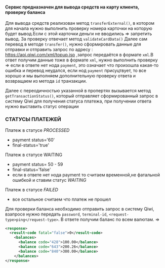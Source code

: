 #### Сервис предназначен для вывода средств на карту клиента, проверку баланса ####

Для вывода средств реализован метод ``transferExternal()``, в котором для начала нужно выполнить проверку 
номера карточки на которую будет вывод.Если с этой карточки деньги не вводились => запретить вывод. За проверку
отвечает метод ``validateCardData()``
Далее сам перевод в методе ``transfer()``, нужно сформировать данные для отправки и отправить запрос по адресу :
https://api.qiwi.com/xml/topup.jsp ,запрос передаётся в формате `xml`.В ответ получим данные тоже в формате `xml`,
нужно выполнить проверку => если в ответе нет нода ``payment``, это означает что произошла какая-то ошибка и перевод неудался,
если нод ``payment`` присуцтвует, то все хорошо и мы выполняем дополнительную проверку ответа и возвращаем из метода ``id``
транзакции.

Далее с переодичностью указанной в пропертях вызывается метод ``getTransactionStatus()``, который отправляет
сформированный запрос в систему Qiwi для получения статуса платежа, при получении ответа нужно выставить статус операции

### СТАТУСЫ ПЛАТЕЖЕЙ ###  

Платеж в статусе *PROCESSED*  

- payment status='60'  
- final-status='true'


Платеж в статусе WAITING

- payment status= 50 - 59  
- final-status='false'
- если в ответе нет нода payment то считаем временной,не фатальной ошибкой и ставим статус *WAITING*


Платеж в статусе *FAILED*
- все остальное считаем что платеж не прошел


Для проверки баланса необходимо отправить запрос в систему Qiwi, взапросе нужно передать `password`, `terminal-id`,
`<request-type>ping</request-type>`.
В ответе получим баланс по всем валютам. => 

```xml 
<response>
  <result-code fatal="false">0</result-code>
    <balances>
      <balance code="428">100.00</balance>
      <balance code="643">200.26</balance>
      <balance code="840">300.00</balance>
    </balances>
</response>
```